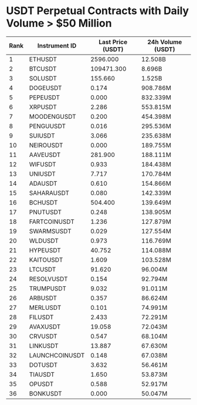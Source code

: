 # USDT Perpetual Contracts with Daily Volume > $50 Million

| Rank | Instrument ID | Last Price (USDT) | 24h Volume (USDT) |
|------|---------------|-------------------|-------------------|
| 1 | ETHUSDT | 2596.000 | 12.508B |
| 2 | BTCUSDT | 109471.300 | 8.696B |
| 3 | SOLUSDT | 155.660 | 1.525B |
| 4 | DOGEUSDT | 0.174 | 908.786M |
| 5 | PEPEUSDT | 0.000 | 832.339M |
| 6 | XRPUSDT | 2.286 | 553.815M |
| 7 | MOODENGUSDT | 0.200 | 454.398M |
| 8 | PENGUUSDT | 0.016 | 295.536M |
| 9 | SUIUSDT | 3.066 | 235.638M |
| 10 | NEIROUSDT | 0.000 | 189.755M |
| 11 | AAVEUSDT | 281.900 | 188.111M |
| 12 | WIFUSDT | 0.933 | 184.438M |
| 13 | UNIUSDT | 7.717 | 170.784M |
| 14 | ADAUSDT | 0.610 | 154.866M |
| 15 | SAHARAUSDT | 0.080 | 142.339M |
| 16 | BCHUSDT | 504.400 | 139.649M |
| 17 | PNUTUSDT | 0.248 | 138.905M |
| 18 | FARTCOINUSDT | 1.236 | 127.879M |
| 19 | SWARMSUSDT | 0.029 | 127.554M |
| 20 | WLDUSDT | 0.973 | 116.769M |
| 21 | HYPEUSDT | 40.752 | 114.088M |
| 22 | KAITOUSDT | 1.609 | 103.528M |
| 23 | LTCUSDT | 91.620 | 96.004M |
| 24 | RESOLVUSDT | 0.154 | 92.794M |
| 25 | TRUMPUSDT | 9.032 | 91.011M |
| 26 | ARBUSDT | 0.357 | 86.624M |
| 27 | MERLUSDT | 0.101 | 74.991M |
| 28 | FILUSDT | 2.433 | 72.291M |
| 29 | AVAXUSDT | 19.058 | 72.043M |
| 30 | CRVUSDT | 0.547 | 68.104M |
| 31 | LINKUSDT | 13.887 | 67.630M |
| 32 | LAUNCHCOINUSDT | 0.148 | 67.038M |
| 33 | DOTUSDT | 3.632 | 56.461M |
| 34 | TIAUSDT | 1.650 | 53.873M |
| 35 | OPUSDT | 0.588 | 52.917M |
| 36 | BONKUSDT | 0.000 | 50.047M |
